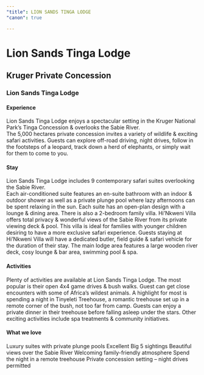 ```yaml
---
"title": LION SANDS TINGA LODGE
"canon": true

---
```


# Lion Sands Tinga Lodge
## Kruger Private Concession
### Lion Sands Tinga Lodge

#### Experience
Lion Sands Tinga Lodge enjoys a spectacular setting in the Kruger National Park’s Tinga Concession &amp; overlooks the Sabie River.  
The 5,000 hectares private concession invites a variety of wildlife &amp; exciting safari activities.  Guests can explore off-road driving, night drives, follow in the footsteps of a leopard, track down a herd of elephants, or simply wait for them to come to you.

#### Stay
Lion Sands Tinga Lodge includes 9 contemporary safari suites overlooking the Sabie River.   
Each air-conditioned suite features an en-suite bathroom with an indoor &amp; outdoor shower as well as a private plunge pool where lazy afternoons can be spent relaxing in the sun. Each suite has an open-plan design with a lounge &amp; dining area. 
There is also a 2-bedroom family villa.  Hi’Nkweni Villa offers total privacy &amp; wonderful views of the Sabie River from its private viewing deck &amp; pool.  This villa is ideal for families with younger children desiring to have a more exclusive safari experience.  Guests staying at Hi’Nkweni Villa will have a dedicated butler, field guide &amp; safari vehicle for the duration of their stay.
The main lodge area features a large wooden river deck, cosy lounge &amp; bar area, swimming pool &amp; spa.

#### Activities
Plenty of activities are available at Lion Sands Tinga Lodge.  The most popular is their open 4x4 game drives &amp; bush walks.  Guest can get close encounters with some of Africa’s wildest animals.
A highlight for most is spending a night in Tinyeleti Treehouse, a romantic treehouse set up in a remote corner of the bush, not too far from camp.  Guests can enjoy a private dinner in their treehouse before falling asleep under the stars.
Other exciting activities include spa treatments &amp; community initiatives.


#### What we love
Luxury suites with private plunge pools
Excellent Big 5 sightings 
Beautiful views over the Sabie River
Welcoming family-friendly atmosphere
Spend the night in a remote treehouse
Private concession setting – night drives permitted
